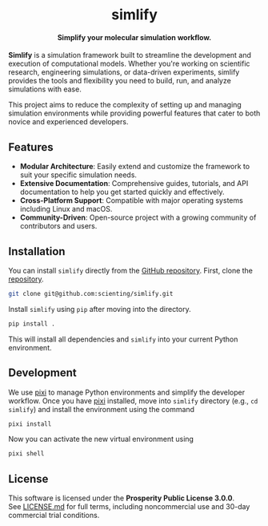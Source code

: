 <h1 align="center">simlify</h1>
<h4 align="center">Simplify your molecular simulation workflow.</h4>

**Simlify** is a simulation framework built to streamline the development and execution of computational models.
Whether you're working on scientific research, engineering simulations, or data-driven experiments, simlify provides the tools and flexibility you need to build, run, and analyze simulations with ease.

This project aims to reduce the complexity of setting up and managing simulation environments while providing powerful features that cater to both novice and experienced developers.

## Features

-   **Modular Architecture**: Easily extend and customize the framework to suit your specific simulation needs.
-   **Extensive Documentation**: Comprehensive guides, tutorials, and API documentation to help you get started quickly and effectively.
-   **Cross-Platform Support**: Compatible with major operating systems including Linux and macOS.
-   **Community-Driven**: Open-source project with a growing community of contributors and users.

## Installation

You can install `simlify` directly from the [GitHub repository](https://github.com/scienting/simlify).
First, clone the [repository](https://github.com/scienting/simlify).

```bash
git clone git@github.com:scienting/simlify.git
```

Install `simlify` using `pip` after moving into the directory.

```sh
pip install .
```

This will install all dependencies and `simlify` into your current Python environment.

## Development

We use [pixi](https://pixi.sh/latest/) to manage Python environments and simplify the developer workflow.
Once you have [pixi](https://pixi.sh/latest/) installed, move into `simlify` directory (e.g., `cd simlify`) and install the  environment using the command

```bash
pixi install
```

Now you can activate the new virtual environment using

```sh
pixi shell
```

## License

This software is licensed under the **Prosperity Public License 3.0.0**.  
See [LICENSE.md](https://github.com/scienting/simlify/blob/main/LICENSE.md) for full terms, including noncommercial use and 30-day commercial trial conditions.
